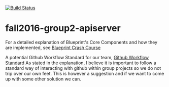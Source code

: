 [![Build Status](https://travis-ci.org/CS450-ECE461/fall2016-group2-apiserver.svg?branch=development)](https://travis-ci.org/CS450-ECE461/fall2016-group2-apiserver)
# fall2016-group2-apiserver

For a detailed explanation of Blueprint's Core Components and how they are implemented, see [Blueprint Crash Course](https://github.com/CS450-ECE461/fall2016-group2-apiserver/wiki/Blueprint-Crash-Course)

A potential Github Workflow Standard for our team, [Github Workflow Standard](https://github.com/CS450-ECE461/fall2016-group2-apiserver/wiki/Github-Workflow-Standard)
As stated in the explanation, I believe it is important to follow a standard way of interacting with github within group projects so we do not trip over our own feet.  This is however a suggestion and if we want to come up with some other solution we can.
